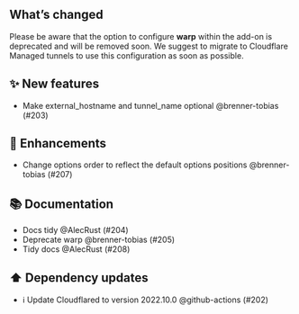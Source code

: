 ## What’s changed

Please be aware that the option to configure **warp** within the add-on is deprecated and will be removed soon. We suggest to migrate to Cloudflare Managed tunnels to use this configuration as soon as possible.

## ✨ New features

- Make external_hostname and tunnel_name optional @brenner-tobias (#203)

## 🚀 Enhancements

- Change options order to reflect the default options positions @brenner-tobias (#207)

## 📚 Documentation

- Docs tidy @AlecRust (#204)
- Deprecate warp @brenner-tobias (#205)
- Tidy docs @AlecRust (#208)

## ⬆️ Dependency updates

- ℹ️ Update Cloudflared to version 2022.10.0 @github-actions (#202)
